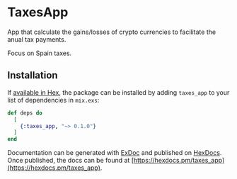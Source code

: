 # TaxesApp

App that calculate the gains/losses of crypto currencies to facilitate the anual tax payments.

Focus on Spain taxes.



## Installation

If [available in Hex](https://hex.pm/docs/publish), the package can be installed
by adding `taxes_app` to your list of dependencies in `mix.exs`:

```elixir
def deps do
  [
    {:taxes_app, "~> 0.1.0"}
  ]
end
```

Documentation can be generated with [ExDoc](https://github.com/elixir-lang/ex_doc)
and published on [HexDocs](https://hexdocs.pm). Once published, the docs can
be found at [https://hexdocs.pm/taxes_app](https://hexdocs.pm/taxes_app).

